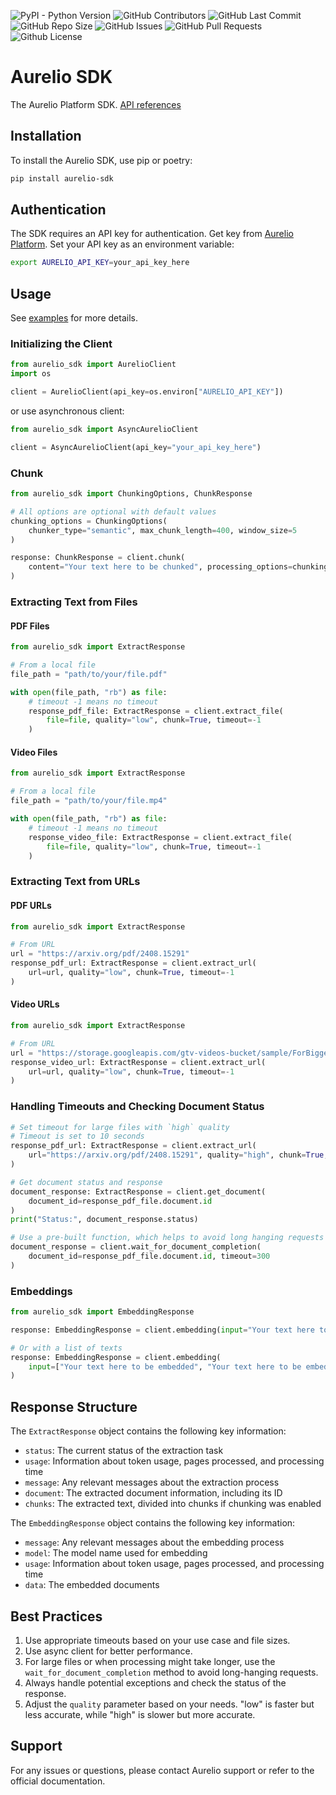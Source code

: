 <p>
<img alt="PyPI - Python Version" src="https://img.shields.io/pypi/pyversions/aurelio-sdk?logo=python&logoColor=gold" />
<img alt="GitHub Contributors" src="https://img.shields.io/github/contributors/aurelio-labs/aurelio-sdk" />
<img alt="GitHub Last Commit" src="https://img.shields.io/github/last-commit/aurelio-labs/aurelio-sdk" />
<img alt="GitHub Repo Size" src="https://img.shields.io/github/repo-size/aurelio-labs/aurelio-sdk" />
<img alt="GitHub Issues" src="https://img.shields.io/github/issues/aurelio-labs/aurelio-sdk" />
<img alt="GitHub Pull Requests" src="https://img.shields.io/github/issues-pr/aurelio-labs/aurelio-sdk" />
<img alt="Github License" src="https://img.shields.io/badge/License-MIT-yellow.svg" />
</p>

# Aurelio SDK

The Aurelio Platform SDK. [API references](https://api.aurelio.ai/saturn)

## Installation

To install the Aurelio SDK, use pip or poetry:

```bash
pip install aurelio-sdk
```

## Authentication

The SDK requires an API key for authentication.
Get key from [Aurelio Platform](https://platform.aurelio.ai).
Set your API key as an environment variable:

```bash
export AURELIO_API_KEY=your_api_key_here
```

## Usage

See [examples](./examples) for more details.

### Initializing the Client

```python
from aurelio_sdk import AurelioClient
import os

client = AurelioClient(api_key=os.environ["AURELIO_API_KEY"])
```

or use asynchronous client:

```python
from aurelio_sdk import AsyncAurelioClient

client = AsyncAurelioClient(api_key="your_api_key_here")
```

### Chunk

```python
from aurelio_sdk import ChunkingOptions, ChunkResponse

# All options are optional with default values
chunking_options = ChunkingOptions(
    chunker_type="semantic", max_chunk_length=400, window_size=5
)

response: ChunkResponse = client.chunk(
    content="Your text here to be chunked", processing_options=chunking_options
)
```

### Extracting Text from Files

#### PDF Files

```python
from aurelio_sdk import ExtractResponse

# From a local file
file_path = "path/to/your/file.pdf"

with open(file_path, "rb") as file:
    # timeout -1 means no timeout
    response_pdf_file: ExtractResponse = client.extract_file(
        file=file, quality="low", chunk=True, timeout=-1
    )
```

#### Video Files

```python
from aurelio_sdk import ExtractResponse

# From a local file
file_path = "path/to/your/file.mp4"

with open(file_path, "rb") as file:
    # timeout -1 means no timeout
    response_video_file: ExtractResponse = client.extract_file(
        file=file, quality="low", chunk=True, timeout=-1
    )
```

### Extracting Text from URLs

#### PDF URLs

```python
from aurelio_sdk import ExtractResponse

# From URL
url = "https://arxiv.org/pdf/2408.15291"
response_pdf_url: ExtractResponse = client.extract_url(
    url=url, quality="low", chunk=True, timeout=-1
)
```

#### Video URLs

```python
from aurelio_sdk import ExtractResponse

# From URL
url = "https://storage.googleapis.com/gtv-videos-bucket/sample/ForBiggerMeltdowns.mp4"
response_video_url: ExtractResponse = client.extract_url(
    url=url, quality="low", chunk=True, timeout=-1
)
```

### Handling Timeouts and Checking Document Status

```python
# Set timeout for large files with `high` quality
# Timeout is set to 10 seconds
response_pdf_url: ExtractResponse = client.extract_url(
    url="https://arxiv.org/pdf/2408.15291", quality="high", chunk=True, timeout=10
)

# Get document status and response
document_response: ExtractResponse = client.get_document(
    document_id=response_pdf_file.document.id
)
print("Status:", document_response.status)

# Use a pre-built function, which helps to avoid long hanging requests (Recommended)
document_response = client.wait_for_document_completion(
    document_id=response_pdf_file.document.id, timeout=300
)
```

### Embeddings

```python
from aurelio_sdk import EmbeddingResponse

response: EmbeddingResponse = client.embedding(input="Your text here to be embedded")

# Or with a list of texts
response: EmbeddingResponse = client.embedding(
    input=["Your text here to be embedded", "Your text here to be embedded"]
)
```

## Response Structure

The `ExtractResponse` object contains the following key information:

- `status`: The current status of the extraction task
- `usage`: Information about token usage, pages processed, and processing time
- `message`: Any relevant messages about the extraction process
- `document`: The extracted document information, including its ID
- `chunks`: The extracted text, divided into chunks if chunking was enabled

The `EmbeddingResponse` object contains the following key information:

- `message`: Any relevant messages about the embedding process
- `model`: The model name used for embedding
- `usage`: Information about token usage, pages processed, and processing time
- `data`: The embedded documents

## Best Practices

1. Use appropriate timeouts based on your use case and file sizes.
2. Use async client for better performance.
3. For large files or when processing might take longer, use the `wait_for_document_completion` method to avoid long-hanging requests.
4. Always handle potential exceptions and check the status of the response.
5. Adjust the `quality` parameter based on your needs. "low" is faster but less accurate, while "high" is slower but more accurate.

## Support

For any issues or questions, please contact Aurelio support or refer to the official documentation.

